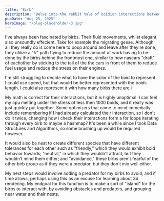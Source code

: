 ```yaml
---
title: "Birb"
description: "Delve into the rabbit hole of boidion interactions between objects."
pubDate: "Aug 25, 2025"
heroImage: "/blog-placeholder-3.jpg"
---
```


I've always been fascinated by birbs. Their fluid movements, whilst elegant, also unsoundly effecient. Take for example the migrating geese. Although all they really do is come here to poop around and leave after they're done, they utilize a "V" path flying to reduce the amount of work having to be done by the birbs behind the frontmost one, similar to how nascars "draft" of eachother by sticking to the tail of the the cars in front of them to reduce fuel usage and reduce the stress on their engines.

I'm still struggling to decide what to have the color of the boid to represent. I could use speed, but that would be better represented with the boids length. I could also represent it with how many birbs there are i 

My math is correct for their interactions, but it is highly unoptimal. I can feel my cpu melting under the stress of less then 1000 boids, and it really was just quickly put together. Some optimizers that come to mind immediatly include remembering if I had already calculated their interaction, so I don't do it twice, changing how i check their interactions form a for loops iterating through every birb to maybe a hashmap? It's been a while since I took Data Structures and Algorithms, so some brushing up would be required however.

It would also be neat to create different species that have different tolerances for each other such as "friendly," which they would exhibit boid behavior towards; "neutral," in which they wouldn't attract, but they wouldn't mind them either; and "avoidance," these birbs aren't fearful of the other birb group as if they were a predator, but they don't mix well either.

My next steps would involve adding a predator for my birbs to avoid, and if time allows, perhaps using this as an excuse for learning about 3d rendering. My endgoal for this function is to make a sort of "island" for the birbs to interact with, by avoiding obstacles and predators, and grouping near water and their nests. 